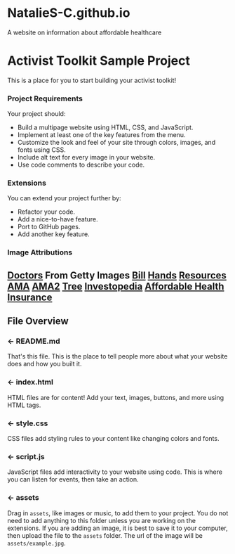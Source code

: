 # NatalieS-C.github.io
A website on information about affordable healthcare

# Activist Toolkit Sample Project

This is a place for you to start building your activist toolkit!


### Project Requirements
Your project should:
- Build a multipage website using HTML, CSS, and JavaScript.
- Implement at least one of the key features from the menu. 
- Customize the look and feel of your site through colors, images, and fonts using CSS.
- Include alt text for every image in your website.
- Use code comments to describe your code.


### Extensions
You can extend your project further by:
- Refactor your code.
- Add a nice-to-have feature.
- Port to GitHub pages.
- Add another key feature.


### Image Attributions
[Doctors]([https://unsplash.com/photos/IJ0KiXl4uys](https://external-content.duckduckgo.com/iu/?u=https%3A%2F%2Fwww.lboro.ac.uk%2Fmedia%2Fwwwlboroacuk%2Fexternal%2Fcontent%2Fmediacentre%2Fpressreleases%2F2020%2F03%2Fnhs-staff-illustration.jpg&f=1&nofb=1)) From Getty Images
[Bill](https://rocketreceivables.com/wp-content/uploads/medical-bills.jpg)
[Hands]([https://www.pinterest.com/pin/766245324091177846/](https://giphy.com/gifs/season-1-netflix-stranger-things-3o7TKJNFVZ4xCMriFy/fullscreen))
[Resources](http://indiangiver.firstnations.org/wp-content/uploads/2017/07/Grantseeker-Resources.jpg)
[AMA](https://www.360transcription.com/wp-content/uploads/2020/01/ama-american-medical-association-logo.jpg)
[AMA2](https://www.ama-assn.org/delivering-care/patient-support-advocacy/5-ways-improve-access-health-care)
[Tree](https://www.lendingtree.com/personal/medical-debt-survey/)
[Investopedia](https://realatlas.com/co/wp-content/uploads/sites/4/2017/10/investopedia-1-1024x585.jpg)
[Affordable Health Insurance](http://www.affordablehealthinsurance.org/)
---

## File Overview

### ← README.md

That's this file. This is the place to tell people more about what your website does and how you built it. 

### ← index.html

HTML files are for content! Add your text, images, buttons, and more using HTML tags.

### ← style.css

CSS files add styling rules to your content like changing colors and fonts. 

### ← script.js

JavaScript files add interactivity to your website using code. This is where you can listen for events, then take an action.

### ← assets

Drag in `assets`, like images or music, to add them to your project. You do not need to add anything to this folder unless you are working on the extensions. If you are adding an image, it is best to save it to your computer, then upload the file to the `assets` folder. The url of the image will be `assets/example.jpg`.


